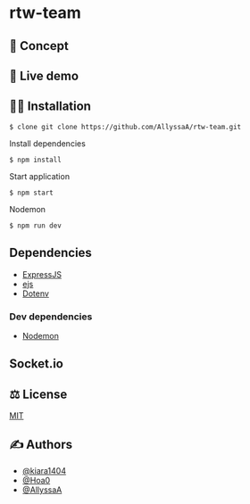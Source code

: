 # rtw-team

## 📝 Concept


## 🔴 Live demo

## 👩‍🏫 Installation

```
$ clone git clone https://github.com/AllyssaA/rtw-team.git
```

Install dependencies
```
$ npm install
```

Start application

```
$ npm start
```

Nodemon

```
$ npm run dev
```

## Dependencies

* [ExpressJS](https://expressjs.com/)
* [ejs](https://www.npmjs.com/package/ejs)
* [Dotenv](https://www.npmjs.com/package/dotenv)


### Dev dependencies
* [Nodemon](https://www.npmjs.com/package/nodemon)


## Socket.io

## ⚖ License

[MIT](https://github.com/AllyssaA/rtw-team/blob/main/LICENSE)


## ✍ Authors

- [@kiara1404](https://github.com/kiara1404)
- [@Hoa0](https://github.com/Hoa0)
- [@AllyssaA](https://github.com/AllyssaA)

